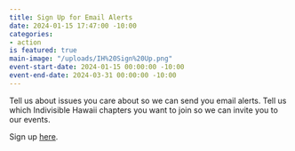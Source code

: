 ```yaml
---
title: Sign Up for Email Alerts
date: 2024-01-15 17:47:00 -10:00
categories:
- action
is featured: true
main-image: "/uploads/IH%20Sign%20Up.png"
event-start-date: 2024-01-15 00:00:00 -10:00
event-end-date: 2024-03-31 00:00:00 -10:00
---
```


Tell us about issues you care about so we can send you email alerts.  Tell us which  Indivisible Hawaii chapters you want to join so we can invite you to our events.  

Sign up [here](https://indivisiblehawaii.org/join).